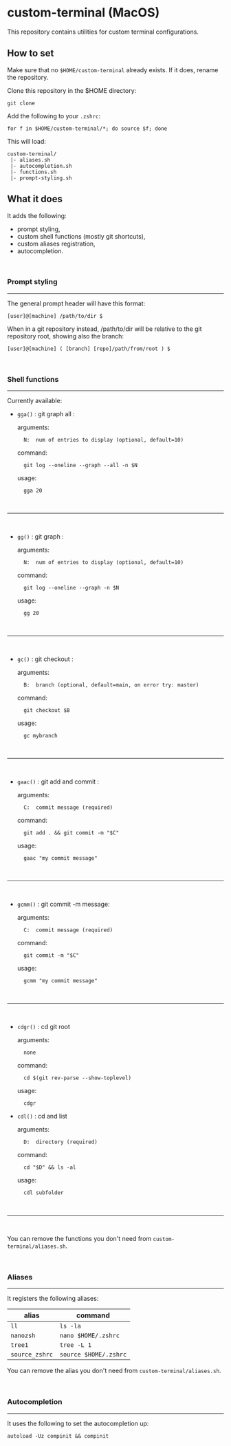 # custom-terminal (MacOS)

This repository contains utilities for custom terminal configurations.

## How to set

Make sure that no `$HOME/custom-terminal` already exists. If it does, rename the repository.

Clone this repository in the $HOME directory:

```
git clone
```

Add the following to your `.zshrc`:

```
for f in $HOME/custom-terminal/*; do source $f; done
```

This will load:
```
custom-terminal/
 |- aliases.sh
 |- autocompletion.sh
 |- functions.sh
 |- prompt-styling.sh
```

## What it does

It adds the following:
- prompt styling,
- custom shell functions (mostly git shortcuts),
- custom aliases registration,
- autocompletion.

<br>

### Prompt styling
---

The general prompt header will have this format:
```
[user]@[machine] /path/to/dir $
```

When in a git repository instead, /path/to/dir will be relative to the git repository root, showing also the branch:
```
[user]@[machine] ( [branch] [repo]/path/from/root ) $
```

<br>

### Shell functions
---

Currently available:

- `gga()` : git graph all :

    arguments:

        N:  num of entries to display (optional, default=10)

    command:
    
        git log --oneline --graph --all -n $N

    usage:
    
        gga 20

<br/>

--- 

<br/>


- `gg()` : git graph :

    arguments:

        N:  num of entries to display (optional, default=10)

    command:
    
        git log --oneline --graph -n $N

    usage:
    
        gg 20

<br/>

--- 

<br/>

- `gc()` : git checkout :

    arguments:

        B:  branch (optional, default=main, on error try: master)

    command:
    
        git checkout $B
    
    usage:
    
        gc mybranch

<br/>

--- 

<br/>


- `gaac()` : git add and commit :

    arguments:

        C:  commit message (required)

    command:
    
        git add . && git commit -m "$C"

    usage:
    
        gaac "my commit message"

<br/>

--- 

<br/>

- `gcmm()` : git commit -m message:

    arguments:

        C:  commit message (required)

    command:
    
        git commit -m "$C"

    usage:
    
        gcmm "my commit message"

<br/>

--- 

<br/>

- `cdgr()` : cd git root

    arguments:

        none

    command:
    
        cd $(git rev-parse --show-toplevel)

    usage:
    
        cdgr

- `cdl()` : cd and list

    arguments:

        D:  directory (required)

    command:
    
        cd "$D" && ls -al

    usage:
    
        cdl subfolder

<br/>

--- 

<br/>

You can remove the functions you don't need from `custom-terminal/aliases.sh`.

<br>

### Aliases
---

It registers the following aliases:

| alias | command |
|---|---|
| `ll` | `ls -la` |
| `nanozsh` | `nano $HOME/.zshrc` |
| `tree1` | `tree -L 1` |
| `source_zshrc` | `source $HOME/.zshrc` |

You can remove the alias you don't need from `custom-terminal/aliases.sh`.

<br>

### Autocompletion
---

It uses the following to set the autocompletion up:
```
autoload -Uz compinit && compinit
```